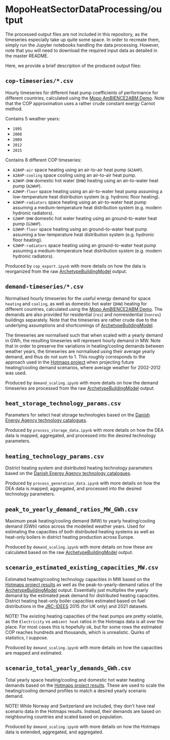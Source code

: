 # MopoHeatSectorDataProcessing/output

The processed output files are not included in this repository,
as the timeseries especially take up quite some space.
In order to recreate them, simply run the Jupyter notebooks handling the data processing.
However, note that you will need to download the required input data
as detailed in the master README.

Here, we provide a brief description of the produced output files:


## `cop-timeseries/*.csv`

Hourly timeseries for different heat pump coefficients of performance
for different countries, calculated using the
[Mopo AmBIENCE2ABM Demo](https://doi.org/10.5281/zenodo.8238141).
Note that the COP approximation uses a rather crude constant exergy
Carnot method.

Contains 5 weather years:
- `1995`
- `2008`
- `2009`
- `2012`
- `2015`

Contains 8 different COP timeseries:
- `A2AHP-air` space heating using an air-to-air heat pump (`A2AHP`).
- `A2AHP-cooling` space cooling using an air-to-air heat pump.
- `A2WHP-DHW` domestic hot water (`DHW`) heating using an air-to-water heat pump (`A2WHP`).
- `A2WHP-floor` space heating using an air-to-water heat pump assuming a low-temperature heat distribution system (e.g. hydronic floor heating).
- `A2WHP-radiators` space heating using an air-to-water heat pump assuming a medium-temperature heat distribution system (e.g. modern hydronic radiators).
- `G2WHP-DHW` domestic hot water heating using an ground-to-water heat pump (`G2WHP`).
- `G2WHP-floor` space heating using an ground-to-water heat pump assuming a low-temperature heat distribution system (e.g. hydronic floor heating).
- `G2WHP-radiators` space heating using an ground-to-water heat pump assuming a medium-temperature heat distribution system (e.g. modern hydronic radiators).

Produced by `cop_export.ipynb` with more details on how the data is reorganized from the raw [ArchetypeBuildingModel](https://github.com/vttresearch/ArchetypeBuildingModel) output.


## `demand-timeseries/*.csv`

Normalised hourly timeseries for the useful energy demand for
space `heating` and `cooling`, as well as domestic hot water (`DHW`) heating
for different countries, calculated using the
[Mopo AmBIENCE2ABM Demo](https://doi.org/10.5281/zenodo.8238141).
The demands are also provided for residential (`res`) and
nonresidential (`nonres`) buildings separately.
Note that the timeseries are rather crude due to the underlying
assumptions and shortcomings of
[ArchetypeBuildingModel](https://github.com/vttresearch/ArchetypeBuildingModel).

The timeseries are normalised such that when scaled with a yearly demand in GWh,
the resulting timeseries will represent hourly demand in MW.
Note that in order to preserve the variations in heating/cooling demands between
weather years, the timeseries are normalised using their average yearly demand,
and thus do not sum to 1.
This roughly corresponds to the approach used in the [Hotmaps project](https://www.hotmaps-project.eu/)
when projecting future heating/cooling demand scenarios, where average weather for
2002-2012 was used.

Produced by `demand_scaling.ipynb` with more details on how the demand timeseries are processed from the raw [ArchetypeBuildingModel](https://github.com/vttresearch/ArchetypeBuildingModel) output.


## `heat_storage_technology_params.csv`

Parameters for select heat storage technologies based on the
[Danish Energy Agency technology catalogues](https://ens.dk/en/our-services/technology-catalogues).

Produced by `process_storage_data.ipynb` with more details on how the DEA data is mapped, aggregated, and processed into the desired technology parameters.


## `heating_technology_params.csv`

District heating system and distributed heating technology parameters based on the
[Danish Energy Agency technology catalogues](https://ens.dk/en/our-services/technology-catalogues).

Produced by `process_generation_data.ipynb` with more details on how the DEA data is mapped, aggregated, and processed into the desired technology parameters.


## `peak_to_yearly_demand_ratios_MW_GWh.csv`

Maximum peak heating/cooling demand (MW) to yearly heating/cooling demand (GWh) ratios across the modelled weather years.
Used for estimating the capacities of both distributed heating systems as well as heat-only boilers in district heating production across Europe.

Produced by `demand_scaling.ipynb` with more details on how these are calculated based on the raw [ArchetypeBuildingModel](https://github.com/vttresearch/ArchetypeBuildingModel) output.


## `scenario_estimated_existing_capacities_MW.csv`

Estimated heating/cooling technology capacities in MW based on the [Hotmaps project results](https://gitlab.com/hotmaps?page=1) as well as the peak-to-yearly-demand ratios of the [ArchetypeBuildingModel](https://github.com/vttresearch/ArchetypeBuildingModel) output.
Essentially just multiplies the yearly demand by the estimated peak demand for distributed heating capacities.
District heating heat-only boiler capacities estimated based on fuel distributions in the [JRC-IDEES](http://data.europa.eu/89h/82322924-506a-4c9a-8532-2bdd30d69bf5) 2015 (for UK only) and 2021 datasets.

NOTE! The existing heating capacities of the heat pumps are pretty volatile, as the `Electricity` vs `ambient heat` ratios in the Hotmaps data is all over the place.
For most cases this is hopefully ok, but for some rows the estimated COP reaches hundreds and thousands, which is unrealistic.
Quirks of statistics, I suppose.

Produced by `demand_scaling.ipynb` with more details on how the capacities are mapped and estimated.



## `scenario_total_yearly_demands_GWh.csv`

Total yearly space heating/cooling and domestic hot water heating demands
based on the [Hotmaps project results](https://gitlab.com/hotmaps?page=1).
These are used to scale the heating/cooling demand profiles to match a desired yearly scenario demand.

NOTE! While Norway and Switzerland are included, they don't have real scenario data in the Hotmaps results.
Instead, their demands are based on neighbouring countries and scaled based on population.

Produced by `demand_scaling.ipynb` with more details on how the Hotmaps data is extended, aggregated, and aggregated.